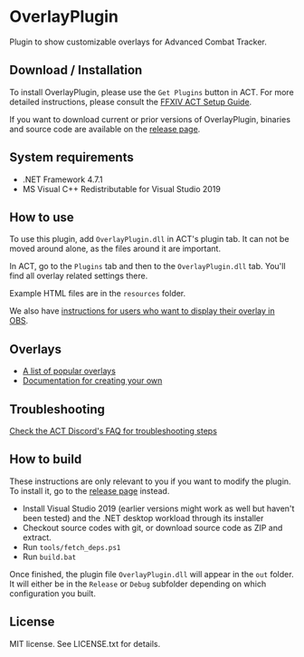# OverlayPlugin

Plugin to show customizable overlays for Advanced Combat Tracker.

## Download / Installation

To install OverlayPlugin, please use the `Get Plugins` button in ACT.
For more detailed instructions, please consult the [FFXIV ACT Setup Guide](https://overlayplugin.github.io/docs/setup/).

If you want to download current or prior versions of OverlayPlugin,
binaries and source code are available on the [release page][releases].

## System requirements

* .NET Framework 4.7.1
* MS Visual C++ Redistributable for Visual Studio 2019

## How to use

To use this plugin, add `OverlayPlugin.dll` in ACT's plugin tab. It can not be moved around alone, as the files around it are important.

In ACT, go to the `Plugins` tab and then to the `OverlayPlugin.dll` tab. You'll find all overlay related settings there.

Example HTML files are in the `resources` folder.

We also have [instructions for users who want to display their overlay in OBS](https://overlayplugin.github.io/OverlayPlugin/streamers).

## Overlays

* [A list of popular overlays](https://overlayplugin.github.io/docs/faq/#overlays)
* [Documentation for creating your own](https://overlayplugin.github.io/OverlayPlugin/devs/)


## Troubleshooting

[Check the ACT Discord's FAQ for troubleshooting steps](https://overlayplugin.github.io/docs/faq/)

## How to build

These instructions are only relevant to you if you want to modify the plugin. To install it, go to the [release page][releases] instead.

* Install Visual Studio 2019 (earlier versions might work as well but haven't been tested) and the .NET desktop workload through its installer
* Checkout source codes with git, or download source code as ZIP and extract.
* Run `tools/fetch_deps.ps1`
* Run `build.bat`

Once finished, the plugin file `OverlayPlugin.dll` will appear in the `out` folder. It will either be in the `Release` or `Debug` subfolder depending on which configuration you built.

## License

MIT license. See LICENSE.txt for details.

[releases]: https://github.com/OverlayPlugin/OverlayPlugin/releases
